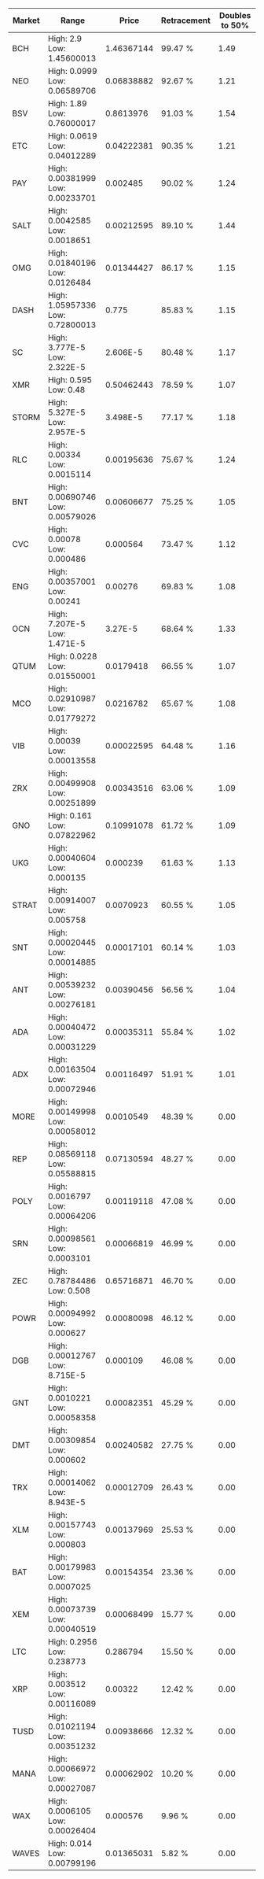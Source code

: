 | Market | Range | Price| Retracement | Doubles to 50% |
| --- | --- | --- | --- | --- |
| BCH | High: 2.9<br />Low: 1.45600013 | 1.46367144 | 99.47 % | 1.49 |
| NEO | High: 0.0999<br />Low: 0.06589706 | 0.06838882 | 92.67 % | 1.21 |
| BSV | High: 1.89<br />Low: 0.76000017 | 0.8613976 | 91.03 % | 1.54 |
| ETC | High: 0.0619<br />Low: 0.04012289 | 0.04222381 | 90.35 % | 1.21 |
| PAY | High: 0.00381999<br />Low: 0.00233701 | 0.002485 | 90.02 % | 1.24 |
| SALT | High: 0.0042585<br />Low: 0.0018651 | 0.00212595 | 89.10 % | 1.44 |
| OMG | High: 0.01840196<br />Low: 0.0126484 | 0.01344427 | 86.17 % | 1.15 |
| DASH | High: 1.05957336<br />Low: 0.72800013 | 0.775 | 85.83 % | 1.15 |
| SC | High: 3.777E-5<br />Low: 2.322E-5 | 2.606E-5 | 80.48 % | 1.17 |
| XMR | High: 0.595<br />Low: 0.48 | 0.50462443 | 78.59 % | 1.07 |
| STORM | High: 5.327E-5<br />Low: 2.957E-5 | 3.498E-5 | 77.17 % | 1.18 |
| RLC | High: 0.00334<br />Low: 0.0015114 | 0.00195636 | 75.67 % | 1.24 |
| BNT | High: 0.00690746<br />Low: 0.00579026 | 0.00606677 | 75.25 % | 1.05 |
| CVC | High: 0.00078<br />Low: 0.000486 | 0.000564 | 73.47 % | 1.12 |
| ENG | High: 0.00357001<br />Low: 0.00241 | 0.00276 | 69.83 % | 1.08 |
| OCN | High: 7.207E-5<br />Low: 1.471E-5 | 3.27E-5 | 68.64 % | 1.33 |
| QTUM | High: 0.0228<br />Low: 0.01550001 | 0.0179418 | 66.55 % | 1.07 |
| MCO | High: 0.02910987<br />Low: 0.01779272 | 0.0216782 | 65.67 % | 1.08 |
| VIB | High: 0.00039<br />Low: 0.00013558 | 0.00022595 | 64.48 % | 1.16 |
| ZRX | High: 0.00499908<br />Low: 0.00251899 | 0.00343516 | 63.06 % | 1.09 |
| GNO | High: 0.161<br />Low: 0.07822962 | 0.10991078 | 61.72 % | 1.09 |
| UKG | High: 0.00040604<br />Low: 0.000135 | 0.000239 | 61.63 % | 1.13 |
| STRAT | High: 0.00914007<br />Low: 0.005758 | 0.0070923 | 60.55 % | 1.05 |
| SNT | High: 0.00020445<br />Low: 0.00014885 | 0.00017101 | 60.14 % | 1.03 |
| ANT | High: 0.00539232<br />Low: 0.00276181 | 0.00390456 | 56.56 % | 1.04 |
| ADA | High: 0.00040472<br />Low: 0.00031229 | 0.00035311 | 55.84 % | 1.02 |
| ADX | High: 0.00163504<br />Low: 0.00072946 | 0.00116497 | 51.91 % | 1.01 |
| MORE | High: 0.00149998<br />Low: 0.00058012 | 0.0010549 | 48.39 % | 0.00 |
| REP | High: 0.08569118<br />Low: 0.05588815 | 0.07130594 | 48.27 % | 0.00 |
| POLY | High: 0.0016797<br />Low: 0.00064206 | 0.00119118 | 47.08 % | 0.00 |
| SRN | High: 0.00098561<br />Low: 0.0003101 | 0.00066819 | 46.99 % | 0.00 |
| ZEC | High: 0.78784486<br />Low: 0.508 | 0.65716871 | 46.70 % | 0.00 |
| POWR | High: 0.00094992<br />Low: 0.000627 | 0.00080098 | 46.12 % | 0.00 |
| DGB | High: 0.00012767<br />Low: 8.715E-5 | 0.000109 | 46.08 % | 0.00 |
| GNT | High: 0.0010221<br />Low: 0.00058358 | 0.00082351 | 45.29 % | 0.00 |
| DMT | High: 0.00309854<br />Low: 0.000602 | 0.00240582 | 27.75 % | 0.00 |
| TRX | High: 0.00014062<br />Low: 8.943E-5 | 0.00012709 | 26.43 % | 0.00 |
| XLM | High: 0.00157743<br />Low: 0.000803 | 0.00137969 | 25.53 % | 0.00 |
| BAT | High: 0.00179983<br />Low: 0.0007025 | 0.00154354 | 23.36 % | 0.00 |
| XEM | High: 0.00073739<br />Low: 0.00040519 | 0.00068499 | 15.77 % | 0.00 |
| LTC | High: 0.2956<br />Low: 0.238773 | 0.286794 | 15.50 % | 0.00 |
| XRP | High: 0.003512<br />Low: 0.00116089 | 0.00322 | 12.42 % | 0.00 |
| TUSD | High: 0.01021194<br />Low: 0.00351232 | 0.00938666 | 12.32 % | 0.00 |
| MANA | High: 0.00066972<br />Low: 0.00027087 | 0.00062902 | 10.20 % | 0.00 |
| WAX | High: 0.0006105<br />Low: 0.00026404 | 0.000576 | 9.96 % | 0.00 |
| WAVES | High: 0.014<br />Low: 0.00799196 | 0.01365031 | 5.82 % | 0.00 |
